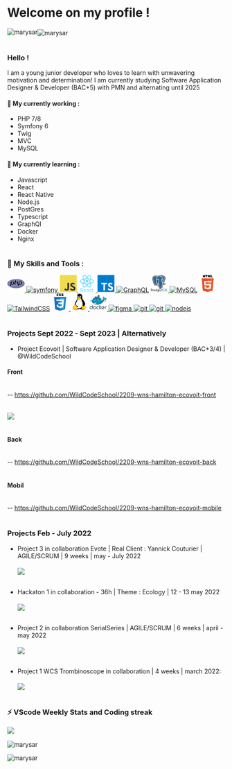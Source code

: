 # Welcome on my profile !

<p><img align="left" src="https://github-readme-stats.vercel.app/api?username=MarysaR&show_icons=true&hide=issues&theme=midnight-purple" alt="marysar" /> </p>
<p><img align="center" src="https://github-readme-stats.vercel.app/api/top-langs?username=marysar&show_icons=true&locale=en&theme=midnight-purple&layout=compact" alt="marysar" /></p>


#
### Hello ! <br>
I am a young junior developer who loves to learn with unwavering motivation and determination! 
I am currently studying Software Application Designer & Developer (BAC+5) with PMN and alternating until 2025

#### 🌱 My currently working  :  
- PHP 7/8 
- Symfony 6
- Twig
- MVC 
- MySQL

#### 👯 My currently learning :
- Javascript 
- React 
- React Native
- Node.js
- PostGres
- Typescript 
- GraphQl
- Docker
- Nginx

#

### <h3 align="left"> 💬 My Skills and Tools :</h3>
<p align="left"> 
 <a href="https://www.php.net" target="_blank" rel="noreferrer"> <img src="https://raw.githubusercontent.com/devicons/devicon/master/icons/php/php-original.svg" alt="php" width="40" height="40"/> </a> 
 <a href="https://symfony.com" target="_blank" rel="noreferrer"> <img src="https://symfony.com/logos/symfony_black_03.svg" alt="symfony" width="40" height="40"/> </a> 
 <a href="https://developer.mozilla.org/en-US/docs/Web/JavaScript" target="_blank" rel="noreferrer"> <img src="https://raw.githubusercontent.com/devicons/devicon/master/icons/javascript/javascript-original.svg" alt="javascript" width="40" height="40"/> </a> 
 <a href="https://reactjs.org/" target="_blank" rel="noreferrer"> <img src="https://raw.githubusercontent.com/devicons/devicon/master/icons/react/react-original-wordmark.svg" alt="react" width="40" height="40"/> </a> 
 <a href="https://www.typescriptlang.org/" target="_blank" rel="noreferrer"> <img src="https://raw.githubusercontent.com/devicons/devicon/master/icons/typescript/typescript-original.svg" alt="typescript" width="40" height="40"/> </a>  
 <a href="https://graphql.org/" target="_blank" rel="noreferrer"><img src="https://raw.githubusercontent.com/danielcranney/readme-generator/main/public/icons/skills/graphql-colored.svg" width="36" height="36" alt="GraphQL" /></a>
 <a href="https://www.postgresql.org" target="_blank" rel="noreferrer"> <img src="https://raw.githubusercontent.com/devicons/devicon/master/icons/postgresql/postgresql-original-wordmark.svg" alt="postgresql" width="40" height="40"/> </a> 
 <a href="https://www.mysql.com/" target="_blank" rel="noreferrer"><img src="https://raw.githubusercontent.com/danielcranney/readme-generator/main/public/icons/skills/mysql-colored.svg" width="36" height="36" alt="MySQL" /></a>
 <a href="https://www.w3.org/html/" target="_blank" rel="noreferrer"> <img src="https://raw.githubusercontent.com/devicons/devicon/master/icons/html5/html5-original-wordmark.svg" alt="html5" width="40" height="40"/> </a> 
 <a href="https://tailwindcss.com/" target="_blank" rel="noreferrer"><img src="https://raw.githubusercontent.com/danielcranney/readme-generator/main/public/icons/skills/tailwindcss-colored.svg" width="36" height="36" alt="TailwindCSS" /></a>
 <a href="https://www.w3schools.com/css/" target="_blank" rel="noreferrer"> <img src="https://raw.githubusercontent.com/devicons/devicon/master/icons/css3/css3-original-wordmark.svg" alt="css3" width="40" height="40"/> </a> 
 <a href="https://www.linux.org/" target="_blank" rel="noreferrer"> <img src="https://raw.githubusercontent.com/devicons/devicon/master/icons/linux/linux-original.svg" alt="linux" width="40" height="40"/> </a> 
 <a href="https://www.docker.com/" target="_blank" rel="noreferrer"> <img src="https://raw.githubusercontent.com/devicons/devicon/master/icons/docker/docker-original-wordmark.svg" alt="docker" width="40" height="40"/> </a>
 <a href="https://www.figma.com/" target="_blank" rel="noreferrer"> <img src="https://www.vectorlogo.zone/logos/figma/figma-icon.svg" alt="figma" width="40" height="40"/> </a>
 <a href="https://git-scm.com/" target="_blank" rel="noreferrer"> <img src="https://www.vectorlogo.zone/logos/git-scm/git-scm-icon.svg" alt="git" width="40" height="40"/> </a> 
 <a href="https://www.svgrepo.com/" target="_blank" rel="noreferrer"> <img src="https://www.svgrepo.com/show/349342/docker.svg" alt="git" width="40" height="40"/> </a>
 <a href="https://www.bairesdev.com" target="_blank" rel="noreferrer"> <img src="https://www.bairesdev.com/wp-content/uploads/2021/07/Expressjs.svg" alt="nodejs" width="40" height="40"/> </a> </p>

 

 #
  
### Projects Sept 2022 - Sept 2023 | Alternatively
- Project Ecovoit | Software Application Designer & Developer (BAC+3/4) | @WildCodeSchool <br>

#### Front <br><br>
-- https://github.com/WildCodeSchool/2209-wns-hamilton-ecovoit-front <br><br> 

<a href='https://github.com/WildCodeSchool/2209-wns-hamilton-ecovoit-front'> <img align="center" src="https://github-readme-stats.vercel.app/api/pin/?username=WildCodeSchool&repo=2209-wns-hamilton-ecovoit-front&show_owner=true&theme=midnight-purple" /></a> <br><br>

#### Back <br><br>
-- https://github.com/WildCodeSchool/2209-wns-hamilton-ecovoit-back <br><br>

#### Mobil <br><br>
-- https://github.com/WildCodeSchool/2209-wns-hamilton-ecovoit-mobile <br><br> </a>


### Projects Feb - July 2022

 - Project 3 in collaboration Evote | Real Client : Yannick Couturier | AGILE/SCRUM | 9 weeks | may - July 2022 <br><br>
<a href='https://github.com/WildCodeSchool/2022-03-php-remote-evote'> <img align="center" src="https://github-readme-stats.vercel.app/api/pin/?username=WildCodeSchool&repo=2022-03-php-remote-evote&show_owner=true&theme=midnight-purple" /></a> <br><br>
 
 - Hackaton 1 in collaboration - 36h | Theme : Ecology  | 12 - 13 may 2022 <br><br>
 <a href='https://github.com/trueChoan/Hackaton'> <img align="center" src="https://github-readme-stats.vercel.app/api/pin/?username=trueChoan&repo=Hackaton&show_owner=true&theme=midnight-purple" /></a> <br><br>
 
- Project 2 in collaboration SerialSeries | AGILE/SCRUM | 6 weeks | april - may 2022 <br><br>
<a href='https://github.com/WildCodeSchool/2022-03-php-remotefr-p2-serial-series'> <img align="center" src="https://github-readme-stats.vercel.app/api/pin/?username=WildCodeSchool&repo=2022-03-php-remotefr-p2-serial-series&show_owner=true&theme=midnight-purple"/> <br><br> </a>

- Project 1 WCS Trombinoscope in collaboration | 4 weeks | march 2022: <br><br>
 <a href='https://github.com/MarysaR/Trombinoscope'> <img align="center" src="https://github-readme-stats.vercel.app/api/pin/?username=marysar&repo=Trombinoscope&show_owner=true&theme=midnight-purple" /></a>

#

### :zap: VScode Weekly Stats and Coding streak
<img align="center" src="https://github-readme-stats.vercel.app/api/wakatime?username=MarysaR&theme=midnight-purple" />
<p><img align="center" src="https://github-readme-streak-stats.herokuapp.com/?user=marysar&" alt="marysar" /></p>
<p align="left"> <img src="https://komarev.com/ghpvc/?username=marysar&label=Profile%20views&color=0e75b6&style=flat" alt="marysar" /> </p>


<!--
**MarysaR/MarysaR** is a ✨ _special_ ✨ repository because its `README.md` (this file) appears on your GitHub profile.

Here are some ideas to get you started:

- 🔭 I’m currently working on ...
- 🤔 I’m looking for help with ...
- 💬 Ask me about ...
- 📫 How to reach me: ...
- 😄 Pronouns: ...
- ⚡ Fun fact: ...
-->

